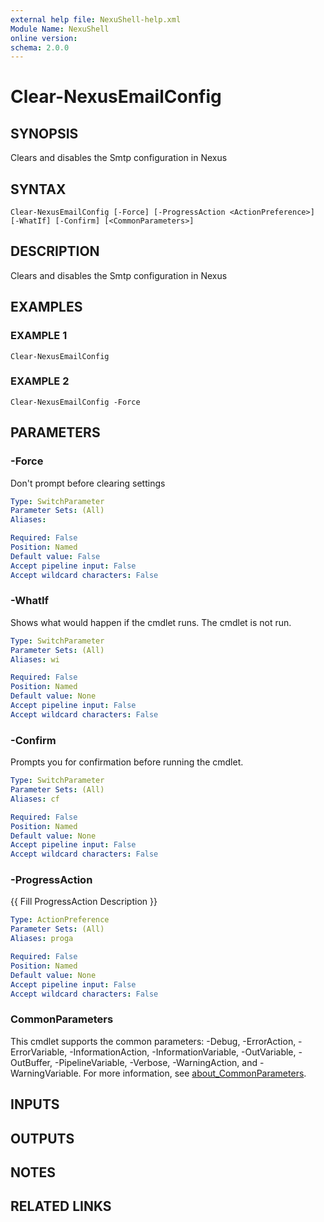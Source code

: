 ```yaml
---
external help file: NexuShell-help.xml
Module Name: NexuShell
online version:
schema: 2.0.0
---
```


# Clear-NexusEmailConfig

## SYNOPSIS
Clears and disables the Smtp configuration in Nexus

## SYNTAX

```
Clear-NexusEmailConfig [-Force] [-ProgressAction <ActionPreference>] [-WhatIf] [-Confirm] [<CommonParameters>]
```

## DESCRIPTION
Clears and disables the Smtp configuration in Nexus

## EXAMPLES

### EXAMPLE 1
```
Clear-NexusEmailConfig
```

### EXAMPLE 2
```
Clear-NexusEmailConfig -Force
```

## PARAMETERS

### -Force
Don't prompt before clearing settings

```yaml
Type: SwitchParameter
Parameter Sets: (All)
Aliases:

Required: False
Position: Named
Default value: False
Accept pipeline input: False
Accept wildcard characters: False
```

### -WhatIf
Shows what would happen if the cmdlet runs.
The cmdlet is not run.

```yaml
Type: SwitchParameter
Parameter Sets: (All)
Aliases: wi

Required: False
Position: Named
Default value: None
Accept pipeline input: False
Accept wildcard characters: False
```

### -Confirm
Prompts you for confirmation before running the cmdlet.

```yaml
Type: SwitchParameter
Parameter Sets: (All)
Aliases: cf

Required: False
Position: Named
Default value: None
Accept pipeline input: False
Accept wildcard characters: False
```

### -ProgressAction
{{ Fill ProgressAction Description }}

```yaml
Type: ActionPreference
Parameter Sets: (All)
Aliases: proga

Required: False
Position: Named
Default value: None
Accept pipeline input: False
Accept wildcard characters: False
```

### CommonParameters
This cmdlet supports the common parameters: -Debug, -ErrorAction, -ErrorVariable, -InformationAction, -InformationVariable, -OutVariable, -OutBuffer, -PipelineVariable, -Verbose, -WarningAction, and -WarningVariable. For more information, see [about_CommonParameters](http://go.microsoft.com/fwlink/?LinkID=113216).

## INPUTS

## OUTPUTS

## NOTES

## RELATED LINKS
